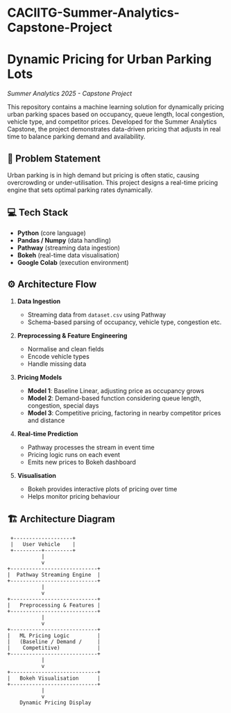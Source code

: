 # CACIITG-Summer-Analytics-Capstone-Project
# Dynamic Pricing for Urban Parking Lots  
*Summer Analytics 2025 - Capstone Project*  

This repository contains a machine learning solution for dynamically pricing urban parking spaces based on occupancy, queue length, local congestion, vehicle type, and competitor prices. Developed for the Summer Analytics Capstone, the project demonstrates data-driven pricing that adjusts in real time to balance parking demand and availability.

## 🚀 Problem Statement

Urban parking is in high demand but pricing is often static, causing overcrowding or under-utilisation. This project designs a real-time pricing engine that sets optimal parking rates dynamically.

## 💻 Tech Stack

- **Python** (core language)  
- **Pandas / Numpy** (data handling)  
- **Pathway** (streaming data ingestion)  
- **Bokeh** (real-time data visualisation)  
- **Google Colab** (execution environment)

## ⚙️ Architecture Flow

1. **Data Ingestion**  
   - Streaming data from `dataset.csv` using Pathway
   - Schema-based parsing of occupancy, vehicle type, congestion etc.

2. **Preprocessing & Feature Engineering**  
   - Normalise and clean fields
   - Encode vehicle types
   - Handle missing data

3. **Pricing Models**  
   - **Model 1**: Baseline Linear, adjusting price as occupancy grows  
   - **Model 2**: Demand-based function considering queue length, congestion, special days  
   - **Model 3**: Competitive pricing, factoring in nearby competitor prices and distance

4. **Real-time Prediction**  
   - Pathway processes the stream in event time  
   - Pricing logic runs on each event  
   - Emits new prices to Bokeh dashboard

5. **Visualisation**  
   - Bokeh provides interactive plots of pricing over time  
   - Helps monitor pricing behaviour

## 🏗️ Architecture Diagram

     +-------------------+
     |   User Vehicle    |
     +---------+---------+
               |
               v
    +----------------------------+
    |  Pathway Streaming Engine  |
    +----------------------------+
               |
               v
    +----------------------------+
    |   Preprocessing & Features |
    +----------------------------+
               |
               v
    +----------------------------+
    |   ML Pricing Logic         |
    |   (Baseline / Demand /     |
    |    Competitive)            |
    +----------------------------+
               |
               v
    +----------------------------+
    |   Bokeh Visualisation      |
    +----------------------------+
               |
               v
        Dynamic Pricing Display

